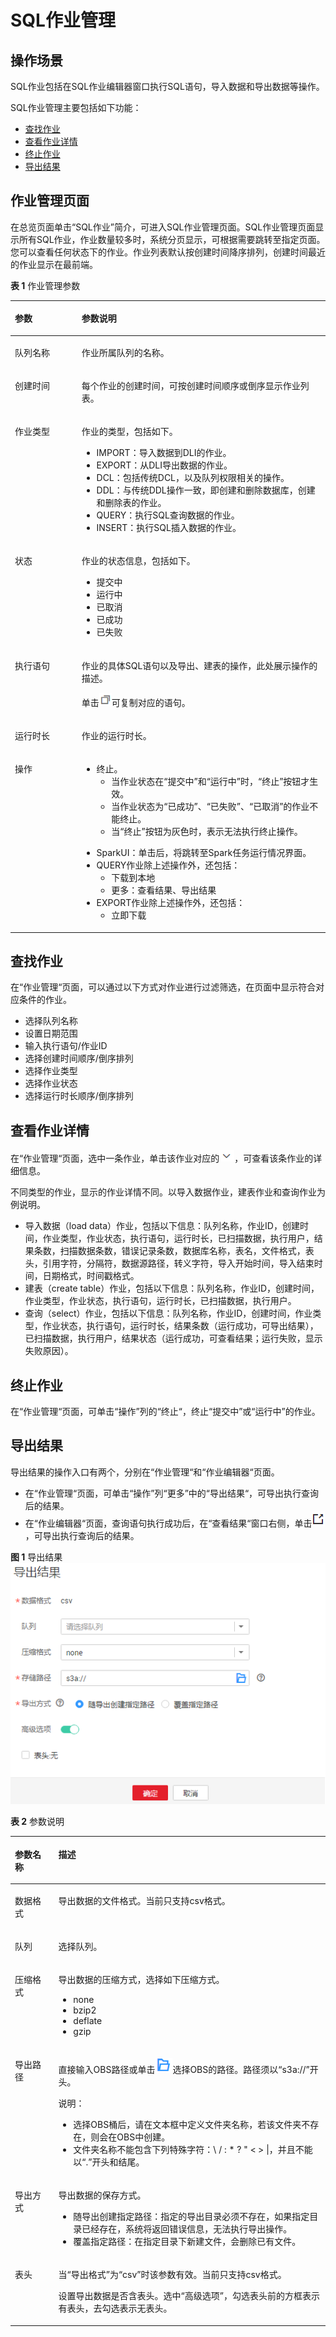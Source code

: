 # SQL作业管理<a name="dli_01_0017"></a>

## 操作场景<a name="section31579140143928"></a>

SQL作业包括在SQL作业编辑器窗口执行SQL语句，导入数据和导出数据等操作。

SQL作业管理主要包括如下功能：

-   [查找作业](#section71552447166)
-   [查看作业详情](#section1960402414173)
-   [终止作业](#section8647175812179)
-   [导出结果](#section1152211221244)

## 作业管理页面<a name="section1616314111518"></a>

在总览页面单击“SQL作业”简介，可进入SQL作业管理页面。SQL作业管理页面显示所有SQL作业，作业数量较多时，系统分页显示，可根据需要跳转至指定页面。您可以查看任何状态下的作业。作业列表默认按创建时间降序排列，创建时间最近的作业显示在最前端。

**表 1**  作业管理参数

<a name="table3950169215120"></a>
<table><thead align="left"><tr id="row2555468715120"><th class="cellrowborder" valign="top" width="21.18%" id="mcps1.2.3.1.1"><p id="p4021197415120"><a name="p4021197415120"></a><a name="p4021197415120"></a>参数</p>
</th>
<th class="cellrowborder" valign="top" width="78.82000000000001%" id="mcps1.2.3.1.2"><p id="p3594448915120"><a name="p3594448915120"></a><a name="p3594448915120"></a>参数说明</p>
</th>
</tr>
</thead>
<tbody><tr id="row42211426202515"><td class="cellrowborder" valign="top" width="21.18%" headers="mcps1.2.3.1.1 "><p id="p132212262258"><a name="p132212262258"></a><a name="p132212262258"></a>队列名称</p>
</td>
<td class="cellrowborder" valign="top" width="78.82000000000001%" headers="mcps1.2.3.1.2 "><p id="p16221102632515"><a name="p16221102632515"></a><a name="p16221102632515"></a>作业所属队列的名称。</p>
</td>
</tr>
<tr id="row46758327132"><td class="cellrowborder" valign="top" width="21.18%" headers="mcps1.2.3.1.1 "><p id="p16413434141957"><a name="p16413434141957"></a><a name="p16413434141957"></a>创建时间</p>
</td>
<td class="cellrowborder" valign="top" width="78.82000000000001%" headers="mcps1.2.3.1.2 "><p id="p54419740141957"><a name="p54419740141957"></a><a name="p54419740141957"></a>每个作业的创建时间，可按创建时间顺序或倒序显示作业列表。</p>
</td>
</tr>
<tr id="row32873162171713"><td class="cellrowborder" valign="top" width="21.18%" headers="mcps1.2.3.1.1 "><p id="p45480448171713"><a name="p45480448171713"></a><a name="p45480448171713"></a>作业类型</p>
</td>
<td class="cellrowborder" valign="top" width="78.82000000000001%" headers="mcps1.2.3.1.2 "><p id="p60037708171713"><a name="p60037708171713"></a><a name="p60037708171713"></a>作业的类型，包括如下。</p>
<a name="ul29348869174358"></a><a name="ul29348869174358"></a><ul id="ul29348869174358"><li>IMPORT：导入数据到DLI的作业。</li><li>EXPORT：从DLI导出数据的作业。</li><li>DCL：包括传统DCL，以及队列权限相关的操作。</li><li>DDL：与传统DDL操作一致，即创建和删除数据库，创建和删除表的作业。</li><li>QUERY：执行SQL查询数据的作业。</li><li>INSERT：执行SQL插入数据的作业。</li></ul>
</td>
</tr>
<tr id="row31011923151038"><td class="cellrowborder" valign="top" width="21.18%" headers="mcps1.2.3.1.1 "><p id="p10671857151038"><a name="p10671857151038"></a><a name="p10671857151038"></a>状态</p>
</td>
<td class="cellrowborder" valign="top" width="78.82000000000001%" headers="mcps1.2.3.1.2 "><p id="p59114099151038"><a name="p59114099151038"></a><a name="p59114099151038"></a>作业的状态信息，包括如下。</p>
<a name="ul32930526154023"></a><a name="ul32930526154023"></a><ul id="ul32930526154023"><li>提交中</li><li>运行中</li><li>已取消</li><li>已成功</li><li>已失败</li></ul>
</td>
</tr>
<tr id="row36301606171658"><td class="cellrowborder" valign="top" width="21.18%" headers="mcps1.2.3.1.1 "><p id="p14394959151048"><a name="p14394959151048"></a><a name="p14394959151048"></a>执行语句</p>
</td>
<td class="cellrowborder" valign="top" width="78.82000000000001%" headers="mcps1.2.3.1.2 "><p id="p51238775151048"><a name="p51238775151048"></a><a name="p51238775151048"></a>作业的具体SQL语句以及导出、建表的操作，此处展示操作的描述。</p>
<p id="p1938144453219"><a name="p1938144453219"></a><a name="p1938144453219"></a>单击<a name="image14502620163211"></a><a name="image14502620163211"></a><span><img id="image14502620163211" src="figures/icon-复制.png"></span>可复制对应的语句。</p>
</td>
</tr>
<tr id="row6424839516213"><td class="cellrowborder" valign="top" width="21.18%" headers="mcps1.2.3.1.1 "><p id="p50569641162134"><a name="p50569641162134"></a><a name="p50569641162134"></a>运行时长</p>
</td>
<td class="cellrowborder" valign="top" width="78.82000000000001%" headers="mcps1.2.3.1.2 "><p id="p18910361162145"><a name="p18910361162145"></a><a name="p18910361162145"></a>作业的运行时长。</p>
</td>
</tr>
<tr id="row1662880815250"><td class="cellrowborder" valign="top" width="21.18%" headers="mcps1.2.3.1.1 "><p id="p475621615250"><a name="p475621615250"></a><a name="p475621615250"></a>操作</p>
</td>
<td class="cellrowborder" valign="top" width="78.82000000000001%" headers="mcps1.2.3.1.2 "><a name="ul181927155164"></a><a name="ul181927155164"></a><ul id="ul181927155164"><li>终止。<a name="ul968854181713"></a><a name="ul968854181713"></a><ul id="ul968854181713"><li>当作业状态在<span class="parmname" id="parmname1819151571614"><a name="parmname1819151571614"></a><a name="parmname1819151571614"></a>“提交中”</span>和<span class="parmname" id="parmname17191181517165"><a name="parmname17191181517165"></a><a name="parmname17191181517165"></a>“运行中”</span>时，<span class="uicontrol" id="uicontrol1319121521618"><a name="uicontrol1319121521618"></a><a name="uicontrol1319121521618"></a>“终止”</span>按钮才生效。</li><li>当作业状态为<span class="parmvalue" id="parmvalue101910157167"><a name="parmvalue101910157167"></a><a name="parmvalue101910157167"></a>“已成功”</span>、<span class="parmvalue" id="parmvalue19191131541612"><a name="parmvalue19191131541612"></a><a name="parmvalue19191131541612"></a>“已失败”</span>、<span class="parmvalue" id="parmvalue5191515141610"><a name="parmvalue5191515141610"></a><a name="parmvalue5191515141610"></a>“已取消”</span>的作业不能终止。</li><li>当<span class="uicontrol" id="uicontrol1319291521614"><a name="uicontrol1319291521614"></a><a name="uicontrol1319291521614"></a>“终止”</span>按钮为灰色时，表示无法执行终止操作。</li></ul>
</li></ul>
<a name="ul1875134719182"></a><a name="ul1875134719182"></a><ul id="ul1875134719182"><li>SparkUI：单击后，将跳转至Spark任务运行情况界面。</li><li>QUERY作业除上述操作外，还包括：<a name="ul19484104413614"></a><a name="ul19484104413614"></a><ul id="ul19484104413614"><li>下载到本地</li><li>更多：查看结果、导出结果</li></ul>
</li><li>EXPORT作业除上述操作外，还包括：<a name="ul5161951101019"></a><a name="ul5161951101019"></a><ul id="ul5161951101019"><li>立即下载</li></ul>
</li></ul>
</td>
</tr>
</tbody>
</table>

## 查找作业<a name="section71552447166"></a>

在“作业管理“页面，可以通过以下方式对作业进行过滤筛选，在页面中显示符合对应条件的作业。

-   选择队列名称
-   设置日期范围
-   输入执行语句/作业ID
-   选择创建时间顺序/倒序排列
-   选择作业类型
-   选择作业状态
-   选择运行时长顺序/倒序排列

## 查看作业详情<a name="section1960402414173"></a>

在“作业管理“页面，选中一条作业，单击该作业对应的![](figures/icon-展开.png)，可查看该条作业的详细信息。

不同类型的作业，显示的作业详情不同。以导入数据作业，建表作业和查询作业为例说明。

-   导入数据（load data）作业，包括以下信息：队列名称，作业ID，创建时间，作业类型，作业状态，执行语句，运行时长，已扫描数据，执行用户，结果条数，扫描数据条数，错误记录条数，数据库名称，表名，文件格式，表头，引用字符，分隔符，数据源路径，转义字符，导入开始时间，导入结束时间，日期格式，时间戳格式。
-   建表（create table）作业，包括以下信息：队列名称，作业ID，创建时间，作业类型，作业状态，执行语句，运行时长，已扫描数据，执行用户。
-   查询（select）作业，包括以下信息：队列名称，作业ID，创建时间，作业类型，作业状态，执行语句，运行时长，结果条数（运行成功，可导出结果），已扫描数据，执行用户，结果状态（运行成功，可查看结果；运行失败，显示失败原因）。

## 终止作业<a name="section8647175812179"></a>

在“作业管理“页面，可单击“操作”列的“终止“，终止“提交中”或“运行中”的作业。

## 导出结果<a name="section1152211221244"></a>

导出结果的操作入口有两个，分别在“作业管理“和“作业编辑器“页面。

-   在“作业管理“页面，可单击“操作”列“更多”中的“导出结果“，可导出执行查询后的结果。
-   在“作业编辑器“页面，查询语句执行成功后，在“查看结果“窗口右侧，单击![](figures/zh-cn_image_0206789837.png)，可导出执行查询后的结果。

**图 1**  导出结果<a name="fig914972320541"></a>  
![](figures/导出结果.png "导出结果")

**表 2**  参数说明

<a name="table7742063143659"></a>
<table><thead align="left"><tr id="row48986708143659"><th class="cellrowborder" valign="top" width="13.8%" id="mcps1.2.3.1.1"><p id="p8500389143659"><a name="p8500389143659"></a><a name="p8500389143659"></a>参数名称</p>
</th>
<th class="cellrowborder" valign="top" width="86.2%" id="mcps1.2.3.1.2"><p id="p17442940143659"><a name="p17442940143659"></a><a name="p17442940143659"></a>描述</p>
</th>
</tr>
</thead>
<tbody><tr id="row55162434145333"><td class="cellrowborder" valign="top" width="13.8%" headers="mcps1.2.3.1.1 "><p id="p21307823145337"><a name="p21307823145337"></a><a name="p21307823145337"></a>数据格式</p>
</td>
<td class="cellrowborder" valign="top" width="86.2%" headers="mcps1.2.3.1.2 "><p id="p48212085145337"><a name="p48212085145337"></a><a name="p48212085145337"></a>导出数据的文件格式。当前只支持csv格式。</p>
</td>
</tr>
<tr id="row33984858114535"><td class="cellrowborder" valign="top" width="13.8%" headers="mcps1.2.3.1.1 "><p id="p1310090114535"><a name="p1310090114535"></a><a name="p1310090114535"></a>队列</p>
</td>
<td class="cellrowborder" valign="top" width="86.2%" headers="mcps1.2.3.1.2 "><p id="p39008475114535"><a name="p39008475114535"></a><a name="p39008475114535"></a>选择队列。</p>
</td>
</tr>
<tr id="row1774342414552"><td class="cellrowborder" valign="top" width="13.8%" headers="mcps1.2.3.1.1 "><p id="p2547309214552"><a name="p2547309214552"></a><a name="p2547309214552"></a>压缩格式</p>
</td>
<td class="cellrowborder" valign="top" width="86.2%" headers="mcps1.2.3.1.2 "><p id="p5005459614552"><a name="p5005459614552"></a><a name="p5005459614552"></a>导出数据的压缩方式，选择如下压缩方式。</p>
<a name="ul35000658144913"></a><a name="ul35000658144913"></a><ul id="ul35000658144913"><li>none</li><li>bzip2</li><li>deflate</li><li>gzip</li></ul>
</td>
</tr>
<tr id="row6367025143659"><td class="cellrowborder" valign="top" width="13.8%" headers="mcps1.2.3.1.1 "><p id="p3346061614541"><a name="p3346061614541"></a><a name="p3346061614541"></a>导出路径</p>
</td>
<td class="cellrowborder" valign="top" width="86.2%" headers="mcps1.2.3.1.2 "><p id="p595910502214"><a name="p595910502214"></a><a name="p595910502214"></a>直接输入OBS路径或单击<a name="image07131523648"></a><a name="image07131523648"></a><span><img id="image07131523648" src="figures/icon-浏览.png"></span>选择OBS的路径。路径须以<span class="parmname" id="parmname64912034172226"><a name="parmname64912034172226"></a><a name="parmname64912034172226"></a>“s3a://”</span>开头。</p>
<div class="note" id="note248113592220"><a name="note248113592220"></a><a name="note248113592220"></a><span class="notetitle"> 说明： </span><div class="notebody"><a name="ul2932240315"></a><a name="ul2932240315"></a><ul id="ul2932240315"><li>选择OBS桶后，请在文本框中定义文件夹名称，若该文件夹不存在，则会在OBS中创建。</li><li>文件夹名称不能包含下列特殊字符：\ / : * ? " &lt; &gt; |，并且不能以“.”开头和结尾。</li></ul>
</div></div>
</td>
</tr>
<tr id="row48430784114641"><td class="cellrowborder" valign="top" width="13.8%" headers="mcps1.2.3.1.1 "><p id="p30579455114641"><a name="p30579455114641"></a><a name="p30579455114641"></a>导出方式</p>
</td>
<td class="cellrowborder" valign="top" width="86.2%" headers="mcps1.2.3.1.2 "><p id="p61016786114641"><a name="p61016786114641"></a><a name="p61016786114641"></a>导出数据的保存方式。</p>
<a name="ul625034191496"></a><a name="ul625034191496"></a><ul id="ul625034191496"><li>随导出创建指定路径：指定的导出目录必须不存在，如果指定目录已经存在，系统将返回错误信息，无法执行导出操作。</li><li>覆盖指定路径：在指定目录下新建文件，会删除已有文件。</li></ul>
</td>
</tr>
<tr id="row1218154413337"><td class="cellrowborder" valign="top" width="13.8%" headers="mcps1.2.3.1.1 "><p id="p44720296144515"><a name="p44720296144515"></a><a name="p44720296144515"></a>表头</p>
</td>
<td class="cellrowborder" valign="top" width="86.2%" headers="mcps1.2.3.1.2 "><p id="p1262888185911"><a name="p1262888185911"></a><a name="p1262888185911"></a>当<span class="parmname" id="parmname3628138105919"><a name="parmname3628138105919"></a><a name="parmname3628138105919"></a>“导出格式”</span>为<span class="parmvalue" id="parmvalue146286818592"><a name="parmvalue146286818592"></a><a name="parmvalue146286818592"></a>“csv”</span>时该参数有效。当前只支持csv格式。</p>
<p id="p37255200172441"><a name="p37255200172441"></a><a name="p37255200172441"></a>设置导出数据是否含表头。选中<span class="parmvalue" id="parmvalue51149381152733"><a name="parmvalue51149381152733"></a><a name="parmvalue51149381152733"></a>“高级选项”</span>，勾选表头前的方框表示有表头，去勾选表示无表头。</p>
</td>
</tr>
</tbody>
</table>


